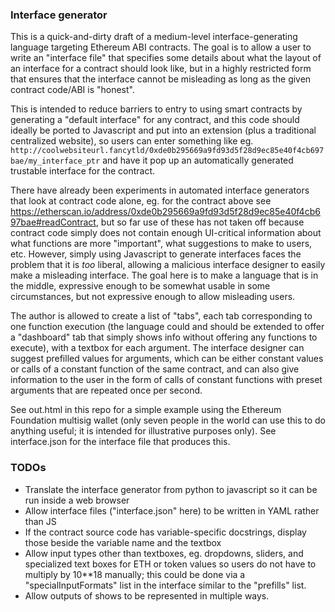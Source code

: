 ### Interface generator

This is a quick-and-dirty draft of a medium-level interface-generating language targeting Ethereum ABI contracts. The goal is to allow a user to write an "interface file" that specifies some details about what the layout of an interface for a contract should look like, but in a highly restricted form that ensures that the interface cannot be misleading as long as the given contract code/ABI is "honest".

This is intended to reduce barriers to entry to using smart contracts by generating a "default interface" for any contract, and this code should ideally be ported to Javascript and put into an extension (plus a traditional centralized website), so users can enter something like eg. `http://coolwebsiteurl.fancytld/0xde0b295669a9fd93d5f28d9ec85e40f4cb697bae/my_interface_ptr` and have it pop up an automatically generated trustable interface for the contract.

There have already been experiments in automated interface generators that look at contract code alone, eg. for the contract above see https://etherscan.io/address/0xde0b295669a9fd93d5f28d9ec85e40f4cb697bae#readContract, but so far use of these has not taken off because contract code simply does not contain enough UI-critical information about what functions are more "important", what suggestions to make to users, etc. However, simply using Javascript to generate interfaces faces the problem that it is _too_ liberal, allowing a malicious interface designer to easily make a misleading interface. The goal here is to make a language that is in the middle, expressive enough to be somewhat usable in some circumstances, but not expressive enough to allow misleading users.

The author is allowed to create a list of "tabs", each tab corresponding to one function execution (the language could and should be extended to offer a "dashboard" tab that simply shows info without offering any functions to execute), with a textbox for each argument. The interface designer can suggest prefilled values for arguments, which can be either constant values or calls of a constant function of the same contract, and can also give information to the user in the form of calls of constant functions with preset arguments that are repeated once per second.

See out.html in this repo for a simple example using the Ethereum Foundation multisig wallet (only seven people in the world can use this to do anything useful; it is intended for illustrative purposes only). See interface.json for the interface file that produces this.

### TODOs

* Translate the interface generator from python to javascript so it can be run inside a web browser
* Allow interface files ("interface.json" here) to be written in YAML rather than JS 
* If the contract source code has variable-specific docstrings, display those beside the variable name and the textbox
* Allow input types other than textboxes, eg. dropdowns, sliders, and specialized text boxes for ETH or token values so users do not have to multiply by 10\*\*18 manually; this could be done via a "specialInputFormats" list in the interface similar to the "prefills" list.
* Allow outputs of shows to be represented in multiple ways.

